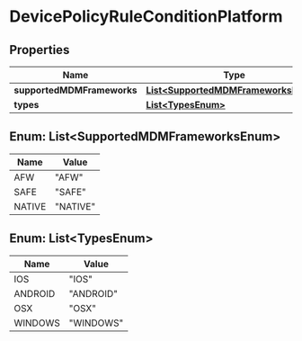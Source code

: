 

# DevicePolicyRuleConditionPlatform


## Properties

| Name | Type | Description | Notes |
|------------ | ------------- | ------------- | -------------|
|**supportedMDMFrameworks** | [**List&lt;SupportedMDMFrameworksEnum&gt;**](#List&lt;SupportedMDMFrameworksEnum&gt;) |  |  [optional] |
|**types** | [**List&lt;TypesEnum&gt;**](#List&lt;TypesEnum&gt;) |  |  [optional] |



## Enum: List&lt;SupportedMDMFrameworksEnum&gt;

| Name | Value |
|---- | -----|
| AFW | &quot;AFW&quot; |
| SAFE | &quot;SAFE&quot; |
| NATIVE | &quot;NATIVE&quot; |



## Enum: List&lt;TypesEnum&gt;

| Name | Value |
|---- | -----|
| IOS | &quot;IOS&quot; |
| ANDROID | &quot;ANDROID&quot; |
| OSX | &quot;OSX&quot; |
| WINDOWS | &quot;WINDOWS&quot; |



